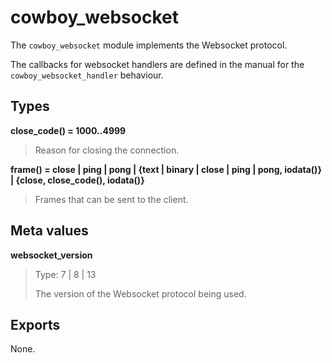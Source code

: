 cowboy_websocket
================

The `cowboy_websocket` module implements the Websocket protocol.

The callbacks for websocket handlers are defined in the manual
for the `cowboy_websocket_handler` behaviour.

Types
-----

**close_code() = 1000..4999**

> Reason for closing the connection.

**frame() = close | ping | pong
	| {text | binary | close | ping | pong, iodata()}
	| {close, close_code(), iodata()}**

> Frames that can be sent to the client.

Meta values
-----------

**websocket_version**

> Type: 7 | 8 | 13
>
> The version of the Websocket protocol being used.

Exports
-------

None.
